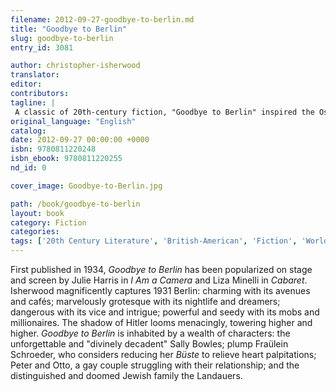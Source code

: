 ```yaml
---
filename: 2012-09-27-goodbye-to-berlin.md
title: "Goodbye to Berlin"
slug: goodbye-to-berlin
entry_id: 3081

author: christopher-isherwood
translator: 
editor: 
contributors: 
tagline: |
 A classic of 20th-century fiction, "Goodbye to Berlin" inspired the Oscar-winning film "Cabaret"
original_language: "English"
catalog: 
date: 2012-09-27 00:00:00 +0000 
isbn: 9780811220248
isbn_ebook: 9780811220255
nd_id: 0

cover_image: Goodbye-to-Berlin.jpg

path: /book/goodbye-to-berlin
layout: book
category: Fiction
categories: 
tags: ['20th Century Literature', 'British-American', 'Fiction', 'World War II']
---
```

First published in 1934, *Goodbye to Berlin* has been popularized on stage and screen by Julie Harris in *I Am a Camera* and Liza Minelli in *Cabaret*. Isherwood magnificently captures 1931 Berlin: charming with its avenues and cafés; marvelously grotesque with its nightlife and dreamers; dangerous with its vice and intrigue; powerful and seedy with its mobs and millionaires. The shadow of Hitler looms menacingly, towering higher and higher. *Goodbye to Berlin* is inhabited by a wealth of characters: the unforgettable and "divinely decadent" Sally Bowles; plump Fraülein Schroeder, who considers reducing her *Büste* to relieve heart palpitations; Peter and Otto, a gay couple struggling with their relationship; and the distinguished and doomed Jewish family the Landauers.

 





